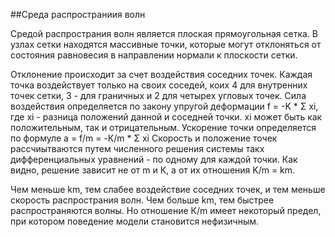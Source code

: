 ##Среда распространиия волн

Средой распространия волн является плоская прямоугольная сетка.
В узлах сетки находятся массивные точки, которые могут отклоняться от состояния равновесия в направлении нормали к плоскости сетки.

Отклонение происходит за счет воздействия соседних точек. Каждая точка воздействует только на 
своих соседей, коих 4 для внутренних точек сетки, 3 - для граничных и 2 для четырех угловых точек.
Сила воздействия определяется по закону упругой деформации
f = -K * Σ xi, где xi - разница положений данной и соседней точки.
xi может быть как положительным, так и отрицательным.
Ускорение точки определяется по формуле
a = f/m = -К/m * Σ xi
Скорость и положение точек рассчиытваются путем численного решения системы 
такх дифференциальных уравнений - по одному для каждой точки.
Как видно, решение зависит не от m и К, а от их отношения K/m = km.

Чем меньше km, тем слабее воздействие соседних точек, и тем меньше скорость распространия волн.
Чем больше km, тем быстрее распространяются волны.
Но отношение К/m имеет некоторый предел, при котором поведение модели становится нефизичным.












 

 

